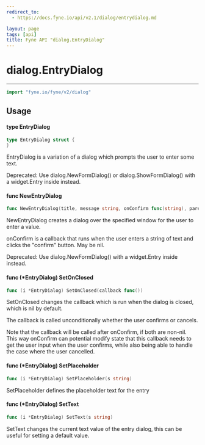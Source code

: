 ```yaml
---
redirect_to:
  - https://docs.fyne.io/api/v2.1/dialog/entrydialog.md

layout: page
tags: [api]
title: Fyne API "dialog.EntryDialog"
---
```



# dialog.EntryDialog
---
```go
import "fyne.io/fyne/v2/dialog"
```

## Usage

#### type EntryDialog

```go
type EntryDialog struct {
}
```

EntryDialog is a variation of a dialog which prompts the user to enter some text.


<div class="deprecated">
Deprecated: Use dialog.NewFormDialog() or dialog.ShowFormDialog() with a widget.Entry inside instead.</div>

#### func  NewEntryDialog

```go
func NewEntryDialog(title, message string, onConfirm func(string), parent fyne.Window) *EntryDialog
```
NewEntryDialog creates a dialog over the specified window for the user to enter a value.

onConfirm is a callback that runs when the user enters a string of text and clicks the "confirm" button. May be nil.


<div class="deprecated">
Deprecated: Use dialog.NewFormDialog() with a widget.Entry inside instead.</div>

#### func (*EntryDialog) SetOnClosed

```go
func (i *EntryDialog) SetOnClosed(callback func())
```
SetOnClosed changes the callback which is run when the dialog is closed, which is nil by default.

The callback is called unconditionally whether the user confirms or cancels.

Note that the callback will be called after onConfirm, if both are non-nil. This way onConfirm can potential modify state that this callback needs to get the user input when the user confirms, while also being able to handle the case where the user cancelled.

#### func (*EntryDialog) SetPlaceholder

```go
func (i *EntryDialog) SetPlaceholder(s string)
```
SetPlaceholder defines the placeholder text for the entry

#### func (*EntryDialog) SetText

```go
func (i *EntryDialog) SetText(s string)
```
SetText changes the current text value of the entry dialog, this can be useful for setting a default value.

